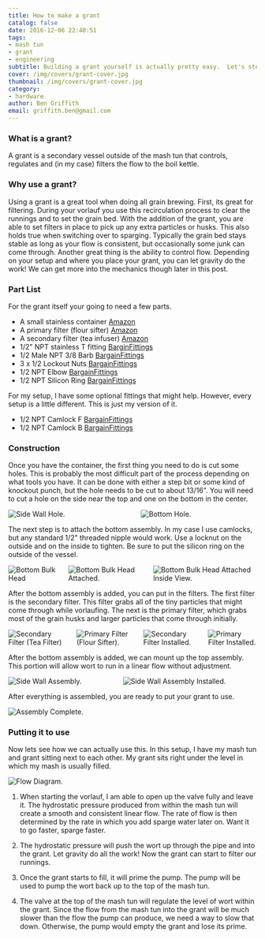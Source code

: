 ```yaml
---
title: How to make a grant
catalog: false
date: 2016-12-06 22:40:51
tags:
- mash tun
- grant
- engineering
subtitle: Building a grant yourself is actually pretty easy.  Let's step through the concept.
cover: /img/covers/grant-cover.jpg
thumbnail: /img/covers/grant-cover.jpg
category:
- hardware
author: Ben Griffith
email: griffith.ben@gmail.com
---
```


### What is a grant?

A grant is a secondary vessel outside of the mash tun that controls, regulates and (in my case) filters the flow to the boil kettle.

### Why use a grant?

Using a grant is a great tool when doing all grain brewing.  First, its great for filtering.  During your vorlauf you use this recirculation process to clear the runnings and to set the grain bed.  With the addition of the grant, you are able to set filters in place to pick up any extra particles or husks.  This also holds true when switching over to sparging.  Typically the grain bed stays stable as long as your flow is consistent, but occasionally some junk can come through.  Another great thing is the ability to control flow.  Depending on your setup and where you place your grant, you can let gravity do the work!  We can get more into the mechanics though later in this post.

<!-- more -->

### Part List

For the grant itself your going to need a few parts.
* A small stainless container [Amazon](https://www.amazon.com/TableCraft-Products-HU2-Utensil-Stainless/dp/B00FNVR6SK/)
* A primary filter (flour sifter) [Amazon](https://www.amazon.com/gp/product/B001TR9AW2/)
* A secondary filter (tea infuser) [Amazon](https://www.amazon.com/Strainer-Bar-Brat-Stainless-Cocktail/dp/B01E08U8GS/)
* 1/2" NPT stainless T fitting [BarginFittings](http://www.bargainfittings.com/index.php?route=product/product&keyword=tee&category_id=0&product_id=65)
* 1/2 Male NPT 3/8 Barb [BargainFittings](http://www.bargainfittings.com/index.php?route=product/product&keyword=barb&category_id=0&product_id=137)
* 3 x 1/2 Lockout Nuts [BargainFittings](http://www.bargainfittings.com/index.php?route=product/product&keyword=nut&category_id=0&product_id=56)
* 1/2 NPT Elbow [BargainFittings](http://www.bargainfittings.com/index.php?route=product/product&keyword=elbow&category_id=0&product_id=120)
* 1/2 NPT Silicon Ring [BargainFittings](http://www.bargainfittings.com/index.php?route=product/product&keyword=silicon&category_id=0&product_id=247)

For my setup, I have some optional fittings that might help.  However, every setup is a little different.  This is just my version of it.

* 1/2 NPT Camlock F [BargainFittings](http://www.bargainfittings.com/index.php?route=product/product&path=51_54&product_id=133)
* 1/2 NPT Camlock B [BargainFittings](http://www.bargainfittings.com/index.php?route=product/product&path=51_54&product_id=140)

### Construction

Once you have the container, the first thing you need to do is cut some holes.  This is probably the most difficult part of the process depending on what tools you have.  It can be done with either a step bit or some kind of knockout punch, but the hole needs to be cut to about 13/16".  You will need to cut a hole on the side near the top and one on the bottom in the center.  

<div class="columns is-multiline">
    <div class="column is-10 is-offset-1">
        <img src="{% asset_path grant_hole_1.jpg %}" alt="Side Wall Hole."/>
    </div>
    <div class="column is-10 is-offset-1">
        <img src="{% asset_path grant_hole_2.jpg %}" alt="Bottom Hole."/>
    </div>
</div>

The next step is to attach the bottom assembly.  In my case I use camlocks, but any standard 1/2" threaded nipple would work.  Use a locknut on the outside and on the inside to tighten.  Be sure to put the silicon ring on the outside of the vessel.

<div class="columns is-multiline">
    <div class="column is-10 is-offset-1">
        <img src="{% asset_path grant_bottom_assembly.jpg %}" alt="Bottom Bulk Head"/>
    </div>
    <div class="column is-10 is-offset-1">
        <img src="{% asset_path grant_bottom_assembly_attached.jpg %}" alt="Bottom Bulk Head Attached."/>
    </div>
    <div class="column is-10 is-offset-1">
        <img src="{% asset_path grant_bottom_assembly_attached_inside.jpg %}" alt="Bottom Bulk Head Attached Inside View."/>
    </div>
</div>

After the bottom assembly is added, you can put in the filters.  The first filter is the secondary filter.  This filter grabs all of the tiny particles that might come through while vorlaufing.  The next is the primary filter, which grabs most of the grain husks and larger particles that come through initially.

<div class="columns is-multiline">
    <div class="column is-10 is-offset-1">
        <img src="{% asset_path grant_filter_secondary.jpg %}" alt="Secondary Filter (Tea Filter)"/>
    </div>
    <div class="column is-10 is-offset-1">
        <img src="{% asset_path grant_filter_primary.jpg %}" alt="Primary Filter (Flour Sifter)."/>
    </div>
    <div class="column is-10 is-offset-1">
        <img src="{% asset_path grant_filter_secondary_installed.jpg %}" alt="Secondary Filter Installed."/>
    </div>
    <div class="column is-10 is-offset-1">
        <img src="{% asset_path grant_filter_primary_installed.jpg %}" alt="Primary Filter Installed."/>
    </div>
</div>

After the bottom assembly is added, we can mount up the top assembly.  This portion will allow wort to run in a linear flow without adjustment.  

<div class="columns is-multiline">
    <div class="column is-10 is-offset-1">
        <img src="{% asset_path grant_top_assembly.jpg %}" alt="Side Wall Assembly."/>
    </div>
    <div class="column is-10 is-offset-1">
        <img src="{% asset_path grant_top_assembly_complete.jpg %}" alt="Side Wall Assembly Installed."/>
    </div>
</div>

After everything is assembled, you are ready to put your grant to use.

<div class="columns is-multiline">
    <div class="column is-10 is-offset-1">
        <img src="{% asset_path grant_complete.jpg %}" alt="Assembly Complete."/>
    </div>
</div>

### Putting it to use

Now lets see how we can actually use this.  In this setup, I have my mash tun and grant sitting next to each other.  My grant sits right under the level in which my mash is usually filled.

<div class="columns is-multiline">
    <div class="column is-10 is-offset-1">
        <img src="{% asset_path grant_usage.jpg %}" alt="Flow Diagram."/>
    </div>
</div>

1. When starting the vorlauf, I am able to open up the valve fully and leave it.  The hydrostatic pressure produced from within the mash tun will create a smooth and consistent linear flow.  The rate of flow is then determined by the rate in which you add sparge water later on.  Want it to go faster, sparge faster.

2. The hydrostatic pressure will push the wort up through the pipe and into the grant.  Let gravity do all the work!  Now the grant can start to filter our runnings.

3. Once the grant starts to fill, it will prime the pump.  The pump will be used to pump the wort back up to the top of the mash tun.

4. The valve at the top of the mash tun will regulate the level of wort within the grant.  Since the flow from the mash tun into the grant will be much slower than the flow the pump can produce, we need a way to slow that down.  Otherwise, the pump would empty the grant and lose its prime.
